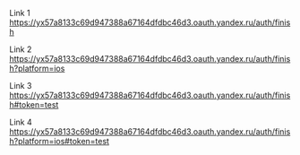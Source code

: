 Link 1
https://yx57a8133c69d947388a67164dfdbc46d3.oauth.yandex.ru/auth/finish

Link 2
https://yx57a8133c69d947388a67164dfdbc46d3.oauth.yandex.ru/auth/finish?platform=ios

Link 3
https://yx57a8133c69d947388a67164dfdbc46d3.oauth.yandex.ru/auth/finish#token=test

Link 4
https://yx57a8133c69d947388a67164dfdbc46d3.oauth.yandex.ru/auth/finish?platform=ios#token=test